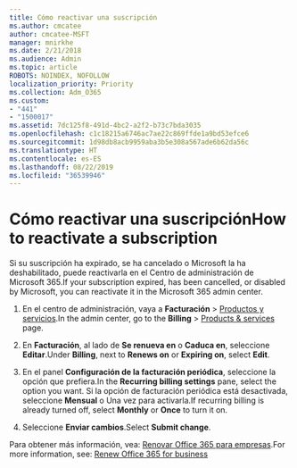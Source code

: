 ```yaml
---
title: Cómo reactivar una suscripción
ms.author: cmcatee
author: cmcatee-MSFT
manager: mnirkhe
ms.date: 2/21/2018
ms.audience: Admin
ms.topic: article
ROBOTS: NOINDEX, NOFOLLOW
localization_priority: Priority
ms.collection: Adm_O365
ms.custom:
- "441"
- "1500017"
ms.assetid: 7dc125f8-491d-4bc2-a2f2-b73c7bda3035
ms.openlocfilehash: c1c18215a6746ac7ae22c869ffde1a9bd53efce6
ms.sourcegitcommit: 1d98db8acb9959aba3b5e308a567ade6b62da56c
ms.translationtype: HT
ms.contentlocale: es-ES
ms.lasthandoff: 08/22/2019
ms.locfileid: "36539946"
---
```

# <a name="how-to-reactivate-a-subscription"></a><span data-ttu-id="13047-102">Cómo reactivar una suscripción</span><span class="sxs-lookup"><span data-stu-id="13047-102">How to reactivate a subscription</span></span>

<span data-ttu-id="13047-103">Si su suscripción ha expirado, se ha cancelado o Microsoft la ha deshabilitado, puede reactivarla en el Centro de administración de Microsoft 365.</span><span class="sxs-lookup"><span data-stu-id="13047-103">If your subscription expired, has been cancelled, or disabled by Microsoft, you can reactivate it in the Microsoft 365 admin center.</span></span>
  
1. <span data-ttu-id="13047-104">En el centro de administración, vaya a **Facturación** \> [Productos y servicios](https://go.microsoft.com/fwlink/p/?linkid=842054).</span><span class="sxs-lookup"><span data-stu-id="13047-104">In the admin center, go to the **Billing** \> [Products & services](https://go.microsoft.com/fwlink/p/?linkid=842054) page.</span></span>

2. <span data-ttu-id="13047-105">En **Facturación**, al lado de **Se renueva en** o **Caduca en**, seleccione **Editar**.</span><span class="sxs-lookup"><span data-stu-id="13047-105">Under **Billing**, next to **Renews on** or **Expiring on**, select **Edit**.</span></span>

3. <span data-ttu-id="13047-106">En el panel **Configuración de la facturación periódica**, seleccione la opción que prefiera.</span><span class="sxs-lookup"><span data-stu-id="13047-106">In the **Recurring billing settings** pane, select the option you want.</span></span> <span data-ttu-id="13047-107">Si la opción de facturación periódica está desactivada, seleccione **Mensual** o Una vez para activarla.</span><span class="sxs-lookup"><span data-stu-id="13047-107">If recurring billing is already turned off, select **Monthly** or **Once** to turn it on.</span></span>

4. <span data-ttu-id="13047-108">Seleccione **Enviar cambios**.</span><span class="sxs-lookup"><span data-stu-id="13047-108">Select **Submit change**.</span></span>

<span data-ttu-id="13047-109">Para obtener más información, vea: [Renovar Office 365 para empresas](https://docs.microsoft.com/office365/admin/subscriptions-and-billing/renew-your-subscription).</span><span class="sxs-lookup"><span data-stu-id="13047-109">For more information, see: [Renew Office 365 for business](https://docs.microsoft.com/office365/admin/subscriptions-and-billing/renew-your-subscription)</span></span>